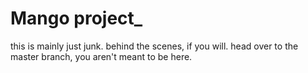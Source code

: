 # Mango project_
this is mainly just junk.
behind the scenes, if you will.
head over to the master branch, you aren't meant to be here.
